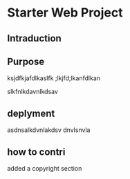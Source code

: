 # Starter Web Project

## Intraduction

## Purpose

ksjdfkjafdlkaslfk	;lkjfd;lkanfdlkan

slkfnlkdavnlkdsav
## deplyment
asdnsalkdvnlakdsv
dnvlsnvla

## how to contri

added a copyright section
